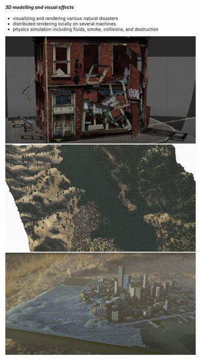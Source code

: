 #### *3D modelling and visual effects*
* visualizing and rendering various natural disasters
* distributed rendering locally on several machines
* physics simulation including fluids, smoke, collisions, and destruction

<img src="../../../images/3d-naturaldisasters/earthquake.jpg" alt="image1" style="max-width:600px;">
<img src="../../../images/3d-naturaldisasters/erosion.jpg" alt="image1" style="max-width:600px;">
<img src="../../../images/3d-naturaldisasters/flood.jpg" alt="image1" style="max-width:600px;">